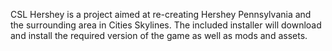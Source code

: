 CSL Hershey is a project aimed at re-creating Hershey Pennsylvania and the surrounding area in Cities Skylines. The included installer will download and install the required version of the game as well as mods and assets.